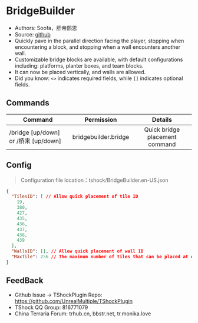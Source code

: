 # BridgeBuilder 

- Authors: Soofa，肝帝熙恩
- Source: [github](https://github.com/Soof4/BridgeBuilder)
- Quickly pave in the parallel direction facing the player, stopping when encountering a block, and stopping when a wall encounters another wall.
- Customizable bridge blocks are available, with default configurations including: platforms, planter boxes, and team blocks.
- It can now be placed vertically, and walls are allowed.
- Did you know: `<>` indicates required fields, while `[]` indicates optional fields.


## Commands

| Command     | Permission |          Details          |
| -------------- | :-----------------: | :------: |
| /bridge [up/down] or /桥来 [up/down]|  bridgebuilder.bridge  | Quick bridge placement command |

## Config
> Configuration file location：tshock/BridgeBuilder.en-US.json
```json
{
  "TilesID": [ // Allow quick placement of tile ID
    19,
    380,
    427,
    435,
    436,
    437,
    438,
    439
  ],
  "WallsID": [], // Allow quick placement of wall ID
  "MaxTile": 256 // The maximum number of tiles that can be placed at once
}
```

## FeedBack
- Github Issue -> TShockPlugin Repo: https://github.com/UnrealMultiple/TShockPlugin
- TShock QQ Group: 816771079
- China Terraria Forum: trhub.cn, bbstr.net, tr.monika.love
